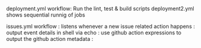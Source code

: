 deployment.yml workflow: 
    Run the lint, test & build scripts
deployment2.yml
    shows sequential runnig of jobs 

issues.yml workflow
    : listens whenever a new issue related action happens
    :   output event details in shell via echo
    : use github action expressions  to output the github action metadata
    :
